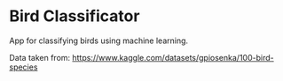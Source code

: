 # Bird Classificator
 
App for classifying birds using machine learning.

Data taken from:
https://www.kaggle.com/datasets/gpiosenka/100-bird-species
